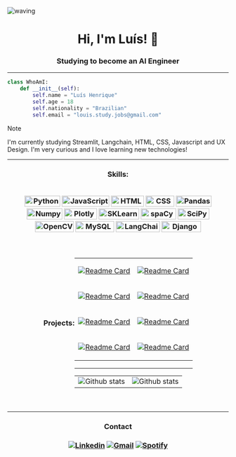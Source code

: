  ![waving](https://capsule-render.vercel.app/api?type=waving&height=200&text=Luís%20Henrique&fontAlignY=40&color=0:00c8ff,100:1467ff,ffcff&fontColor=fff)

<h1 align="center">Hi, I'm Luís! 👋</h1>
<h3 align="center">Studying to become an AI Engineer</h3>

----

```python
class WhoAmI:
    def __init__(self):
        self.name = "Luís Henrique"
        self.age = 18
        self.nationality = "Brazilian"
        self.email = "louis.study.jobs@gmail.com"
```

> [!NOTE]
> I'm currently studying Streamlit, Langchain, HTML, CSS, Javascript and UX Design. I'm very curious and I love learning new technologies! 

----
  
<h3 align="center">Skills:<h3/>
<div align="center" style="display: flex; flex-wrap: wrap; justify-content: center; align-items: center;">

<p>
 <img height=25px width=81px alt="Python" src="https://img.shields.io/badge/-Python-0e5e9c?style=flat-square&logo=python&logoColor=white"/>
 <img height=25px width=108px alt="JavaScript" src="https://img.shields.io/badge/-Javascript-ffba00?style=flat-square&logo=javascript&logoColor=black"/>
 <img height=25px width=75px alt="HTML" src="https://img.shields.io/badge/-HTML-red?style=flat-square&logo=html5&logoColor=white"/>
 <img height=25px width=65px alt="CSS" src="https://img.shields.io/badge/-CSS-purple?style=flat-square&logo=css&logoColor=white"/>
 <img height=25px width=81px alt="Pandas" src="https://img.shields.io/badge/-Pandas-d11515?style=flat-square&logo=pandas&logoColor=white"/>
 <img height=25px width=81px alt="Numpy" src="https://img.shields.io/badge/-Numpy-357be6?style=flat-square&logo=numpy&logoColor=white"/>
 <img height=25px width=75px alt="Plotly" src="https://img.shields.io/badge/-Plotly-0f7d61?style=flat-square&logo=plotly&logoColor=white"/>
 <img height=25px width=92px alt="SKLearn" src="https://img.shields.io/badge/-SKLearn-db750f?style=flat-square&logo=scikitlearn&logoColor=white"/>
 <img height=25px width=80px alt="spaCy" src="https://img.shields.io/badge/-spaCy-0795b5?style=flat-square&logo=spacy&logoColor=white"/>
 <img height=25px width=72px alt="SciPy" src="https://img.shields.io/badge/-SciPy-2926d4?style=flat-square&logo=scipy&logoColor=white"/>
 <img height=25px width=88px alt="OpenCV" src="https://img.shields.io/badge/-OpenCV-0049f4?style=flat-square&logo=opencv&logoColor=white"/>
 <img height=25px width=88px alt="MySQL" src="https://img.shields.io/badge/-MySQL-153273?style=flat-square&logo=mysql&logoColor=white"/>
 <img height=25px width=100px alt="LangChain" src="https://img.shields.io/badge/-LangChain-FFF?style=flat-square&logo=langchain&logoColor=black"/>
 <img height=25px width=90px alt="Django" src="https://img.shields.io/badge/-Django-0000FF?style=flat-square&logo=django&logoColor=white"/>
</p>

----

<h4 align="center">Projects:<h4/>

<table>
 <tr>
  <td>   
   
   [![Readme Card](https://github-readme-stats.vercel.app/api/pin/?username=louuispy&repo=AnulaMulta&theme=blue_navy)](https://github.com/louuispy/AnulaMulta)
   
 </td>
 <td>
  
   [![Readme Card](https://github-readme-stats.vercel.app/api/pin/?username=louuispy&repo=Secret-Number-Game&theme=blue_navy)](https://github.com/louuispy/Secret-Number-Game)
   
  </td>
 </tr>
 
 <tr>
  <td>   

   [![Readme Card](https://github-readme-stats.vercel.app/api/pin/?username=louuispy&repo=Challenge-Secret-Friend&theme=blue_navy)](https://github.com/louuispy/Challenge-Secret-Friend)
   
 </td>
 <td>

   [![Readme Card](https://github-readme-stats.vercel.app/api/pin/?username=louuispy&repo=Chatbot-with-PDF-reader&theme=blue_navy)](https://github.com/louuispy/Chatbot-with-PDF-reader)
   
   
  </td>
 </tr>
 
 <tr>
  <td>   
   
   [![Readme Card](https://github-readme-stats.vercel.app/api/pin/?username=louuispy&repo=Classificacao-Marketing-Investimento&theme=blue_navy)](https://github.com/louuispy/Classificacao-Marketing-Investimento)
   
 </td>
 <td>
  
   [![Readme Card](https://github-readme-stats.vercel.app/api/pin/?username=louuispy&repo=NLP-Analise-de-Sentimentos&theme=blue_navy)](https://github.com/louuispy/NLP-Analise-de-Sentimentos)
   
  </td>
 </tr>
 
 <tr>
 <td>
  
   [![Readme Card](https://github-readme-stats.vercel.app/api/pin/?username=louuispy&repo=Automatizacao-Excluir-Repositorios-GitHub&theme=blue_navy)](https://github.com/louuispy/Automatizacao-Excluir-Repositorios-GitHub)
   
  </td>

 

 <td>
  
   [![Readme Card](https://github-readme-stats.vercel.app/api/pin/?username=louuispy&repo=Dashboard-Analise-de-Vendas&theme=blue_navy)](https://github.com/louuispy/Dashboard-Analise-de-Vendas)
   
  </td>
 </tr>


</table>

----

<table>
    <tr>
        <td align="center">
            <img
                align="center"
                src="https://github-readme-stats.vercel.app/api/top-langs?username=louuispy&show_icons=true&locale=en&layout=compact&theme=blue_navy"
                alt="Github stats"
            />
        </td>
        <td align="center">
            <img
                align="center"
                src="https://github-readme-stats.vercel.app/api?username=louuispy&show_icons=true&locale=en&theme=blue_navy" alt="Github stats"
            />
        </td>
    </tr>
</table>

 
</div>

----

<h3 align="center">Contact<h3>
<div align="center">

[![Linkedin](https://img.shields.io/badge/LinkedIn-0077B5?style=for-the-badge&logo=linkedin&logoColor=white
)](https://www.linkedin.com/in/luishenrique-ia/)
[![Gmail](https://img.shields.io/badge/Gmail-D14836?style=for-the-badge&logo=gmail&logoColor=white
)](mailto:louis.study.jobs.t.2018@gmail.com)
[![Spotify](https://img.shields.io/badge/Spotify-1ED760?&style=for-the-badge&logo=spotify&logoColor=white
)](https://open.spotify.com/user/317bcbkfok4hrzsp4zp4lg2yhi4y?si=4fc386b3717d4469)

</div>
